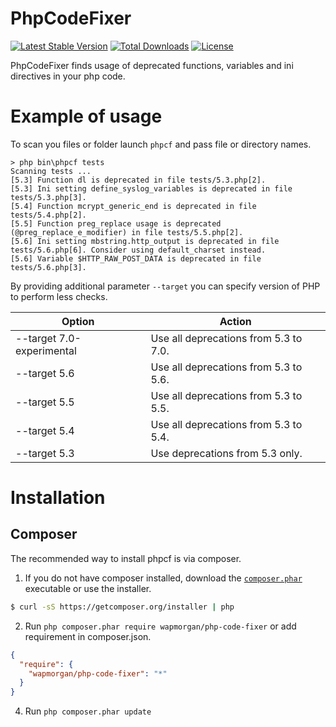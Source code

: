 # PhpCodeFixer
[![Latest Stable Version](https://poser.pugx.org/wapmorgan/php-code-fixer/v/stable)](https://packagist.org/packages/wapmorgan/php-code-fixer) [![Total Downloads](https://poser.pugx.org/wapmorgan/php-code-fixer/downloads)](https://packagist.org/packages/wapmorgan/php-code-fixer) [![License](https://poser.pugx.org/wapmorgan/php-code-fixer/license)](https://packagist.org/packages/wapmorgan/php-code-fixer)

PhpCodeFixer finds usage of deprecated functions, variables and ini directives in your php code.

# Example of usage
To scan you files or folder launch `phpcf` and pass file or directory names.
```
> php bin\phpcf tests
Scanning tests ...
[5.3] Function dl is deprecated in file tests/5.3.php[2].
[5.3] Ini setting define_syslog_variables is deprecated in file tests/5.3.php[3].
[5.4] Function mcrypt_generic_end is deprecated in file tests/5.4.php[2].
[5.5] Function preg_replace usage is deprecated (@preg_replace_e_modifier) in file tests/5.5.php[2].
[5.6] Ini setting mbstring.http_output is deprecated in file tests/5.6.php[6]. Consider using default_charset instead.
[5.6] Variable $HTTP_RAW_POST_DATA is deprecated in file tests/5.6.php[3].
```

By providing additional parameter `--target` you can specify version of PHP to perform less checks.

| Option       | Action                                |
|--------------|---------------------------------------|
| --target 7.0-experimental | Use all deprecations from 5.3 to 7.0. |
| --target 5.6 | Use all deprecations from 5.3 to 5.6. |
| --target 5.5 | Use all deprecations from 5.3 to 5.5. |
| --target 5.4 | Use all deprecations from 5.3 to 5.4. |
| --target 5.3 | Use deprecations from 5.3 only.       |

# Installation
## Composer
The recommended way to install phpcf is via composer.

1. If you do not have composer installed, download the [`composer.phar`](https://getcomposer.org/composer.phar) executable or use the installer.
  ``` sh
  $ curl -sS https://getcomposer.org/installer | php
  ```

2. Run `php composer.phar require wapmorgan/php-code-fixer` or add requirement in composer.json.
  ``` json
  {
    "require": {
      "wapmorgan/php-code-fixer": "*"
    }
  }
  ```

4. Run `php composer.phar update`
